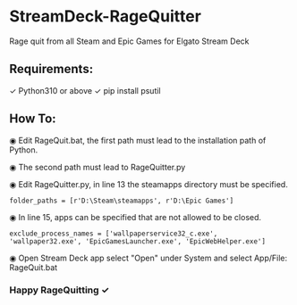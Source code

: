 # StreamDeck-RageQuitter
Rage quit from all Steam and Epic Games for Elgato Stream Deck

## Requirements: 

✓	Python310 or above
✓	pip install psutil

## How To:

◉ Edit RageQuit.bat, the first path must lead to the installation path of Python.

◉ The second path must lead to RageQuitter.py

◉ Edit RageQuitter.py, in line 13 the steamapps directory must be specified.

```
folder_paths = [r'D:\Steam\steamapps', r'D:\Epic Games'] 
```

◉ In line 15, apps can be specified that are not allowed to be closed.

```
exclude_process_names = ['wallpaperservice32_c.exe', 'wallpaper32.exe', 'EpicGamesLauncher.exe', 'EpicWebHelper.exe']
```

◉ Open Stream Deck app select "Open" under System and select App/File: RageQuit.bat

### Happy RageQuitting ✓
